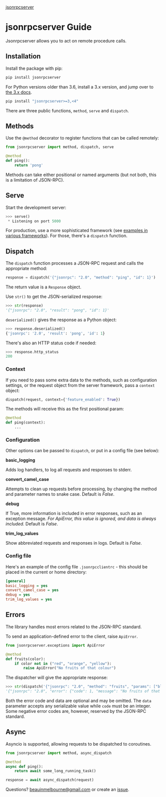 <p class="rubric"><a class="reference internal" href="index.html"><span class="doc">jsonrpcserver</span></a></p>

# jsonrpcserver Guide

Jsonrpcserver allows you to act on remote procedure calls.

## Installation

Install the package with pip:

```sh
pip install jsonrpcserver
```

For Python versions older than 3.6, install a 3.x version, and jump over to
[the 3.x docs](https://jsonrpcserver.readthedocs.io/en/3.5.6/).

```sh
pip install "jsonrpcserver>=3,<4"
```

There are three public functions, `method`, `serve` and `dispatch`.

## Methods

Use the `@method` decorator to register functions that can be called remotely:

```python
from jsonrpcserver import method, dispatch, serve

@method
def ping():
    return 'pong'
```

Methods can take either positional or named arguments (but not both, this is a
limitation of JSON-RPC).

## Serve

Start the development server:

```python
>>> serve()
 * Listening on port 5000
```

For production, use a more sophisticated framework (see [examples in various
frameworks](examples.html)). For those, there's a `dispatch` function.

## Dispatch

The `dispatch` function processes a JSON-RPC request and calls the appropriate
method:

```python
response = dispatch('{"jsonrpc": "2.0", "method": "ping", "id": 1}')
```

The return value is a `Response` object.

Use `str()` to get the JSON-serialized response:

```python
>>> str(response)
'{"jsonrpc": "2.0", "result": "pong", "id": 1}'
```

`deserialized()` gives the response as a Python object:

```python
>>> response.deserialized()
{'jsonrpc': '2.0', 'result': 'pong', 'id': 1}
```

There's also an HTTP status code if needed:

```python
>>> response.http_status
200
```

### Context

If you need to pass some extra data to the methods, such as configuration
settings, or the request object from the server framework, pass a `context`
object:

```python
dispatch(request, context={'feature_enabled': True})
```

The methods will receive this as the first positional param:

```python
@method
def ping(context):
    ...
```

### Configuration

Other options can be passed to `dispatch`, or put in a config file (see
below):

**basic_logging**

Adds log handlers, to log all requests and responses to stderr.

**convert_camel_case**

Attempts to clean up requests before processing, by changing the method and
parameter names to snake case. Default is *False*.

**debug**

If True, more information is included in error responses, such as an
exception message. *For ApiError, this value is ignored, and data is always
included.* Default is *False*.

**trim_log_values**

Show abbreviated requests and responses in logs. Default is *False*.

### Config file

Here's an example of the config file `.jsonrpcclientrc` - this should be
placed in the current or home directory:

```ini
[general]
basic_logging = yes
convert_camel_case = yes
debug = yes
trim_log_values = yes
```

## Errors

The library handles most errors related to the JSON-RPC standard.

To send an application-defined error to the client, raise `ApiError`.

```python
from jsonrpcserver.exceptions import ApiError

@method
def fruits(color):
    if color not in ("red", "orange", "yellow"):
        raise ApiError("No fruits of that colour")
```

The dispatcher will give the appropriate response:

```python
>>> str(dispatch('{"jsonrpc": "2.0", "method": "fruits", "params": ["blue"], "id": 1}'))
'{"jsonrpc": "2.0", "error": {"code": 1, "message": "No fruits of that colour"}, "id": 1}'
```

Both the error code and data are optional and may be omitted. The `data`
parameter accepts any serializable value while `code` must be an integer.
Some negative error codes are, however, reserved by the JSON-RPC standard.

## Async

Asyncio is supported, allowing requests to be dispatched to coroutines.

```python
from jsonrpcserver import method, async_dispatch

@method
async def ping():
    return await some_long_running_task()

response = await async_dispatch(request)
```

Questions? [beauinmelbourne@gmail.com](mailto:beauinmelbourne@gmail.com)
or create an [issue](https://github.com/bcb/jsonrpcclient/issues).
